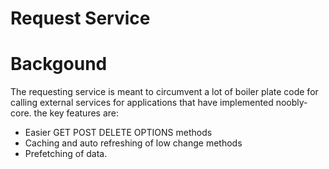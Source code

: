 # Request Service

# Backgound
The requesting service is meant to circumvent a lot of boiler plate code for calling external services for applications that have implemented noobly-core. the key features are:

- Easier GET POST DELETE OPTIONS methods
- Caching and auto refreshing of low change methods
- Prefetching of data.

